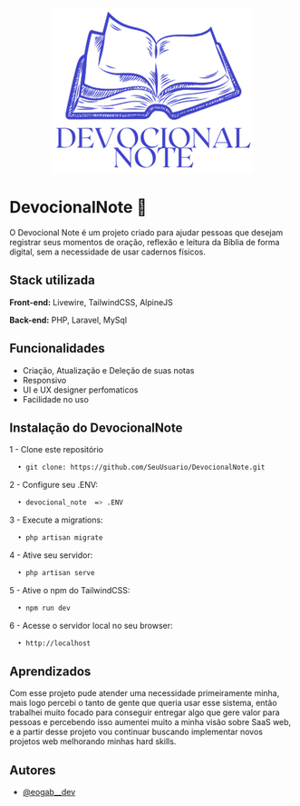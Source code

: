 <p align="center">
  <img src="public/images/logoNote.png" alt="Logo do Devocional Note">
</p>

# DevocionalNote 📖

O Devocional Note é um projeto criado para ajudar pessoas que desejam registrar seus momentos de oração, reflexão e leitura da Bíblia de forma digital, sem a necessidade de usar cadernos físicos.




## Stack utilizada

**Front-end:** Livewire, TailwindCSS, AlpineJS

**Back-end:** PHP, Laravel, MySql


## Funcionalidades

- Criação, Atualização e Deleção de suas notas
- Responsivo
- UI e UX designer perfomaticos
- Facilidade no uso


## Instalação do DevocionalNote

1 - Clone este repositório

```bash
  • git clone: https://github.com/SeuUsuario/DevocionalNote.git
```

2 - Configure seu .ENV:

```bash
  • devocional_note  => .ENV
```

3 - Execute a migrations:

```bash
  • php artisan migrate
```

4 - Ative seu servidor:

```bash
  • php artisan serve
```

5 - Ative o npm do TailwindCSS:

```bash
  • npm run dev
```

6 - Acesse o servidor local no seu browser:

```bash
  • http://localhost
```

## Aprendizados

Com esse projeto pude atender uma necessidade primeiramente minha, mais logo percebi o tanto de gente que queria usar esse sistema, então trabalhei muito focado para conseguir entregar algo que gere valor para pessoas e percebendo isso aumentei muito a minha visão sobre SaaS web, e a partir desse projeto vou continuar buscando implementar novos projetos web melhorando minhas hard skills.


## Autores

- [@eogab__dev](https://www.github.com/Lucio-Gabriel)

